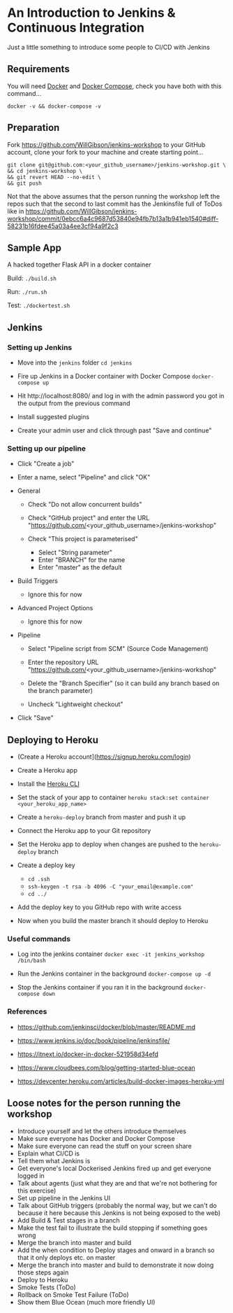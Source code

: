 # An Introduction to Jenkins & Continuous Integration

Just a little something to introduce some people to CI/CD with Jenkins

## Requirements

You will need [Docker](https://docs.docker.com/get-docker/) and [Docker Compose](https://docs.docker.com/compose/install/), check you have both with this command...

    docker -v && docker-compose -v 

## Preparation

Fork https://github.com/WillGibson/jenkins-workshop to your GitHub account, clone your fork to your machine and create starting point...

    git clone git@github.com:<your_github_username>/jenkins-workshop.git \
    && cd jenkins-workshop \
    && git revert HEAD --no-edit \
    && git push
    
Not that the above assumes that the person running the workshop left the repos such that the second to last commit has the Jenkinsfile full of ToDos like in https://github.com/WillGibson/jenkins-workshop/commit/0ebcc6a4c9687d53840e94fb7b13a1b941eb1540#diff-58231b16fdee45a03a4ee3cf94a9f2c3

## Sample App

A hacked together Flask API in a docker container

Build: `./build.sh`

Run: `./run.sh`

Test: `./dockertest.sh`

## Jenkins

### Setting up Jenkins

* Move into the `jenkins` folder `cd jenkins`

* Fire up Jenkins in a Docker container with Docker Compose `docker-compose up`

* Hit http://localhost:8080/ and log in with the admin password you got in the output from the previous command

* Install suggested plugins

* Create your admin user and click through past "Save and continue"

### Setting up our pipeline

* Click "Create a job"

* Enter a name, select "Pipeline" and click "OK"

* General

  * Check "Do not allow concurrent builds"

  * Check "GitHub project" and enter the URL "https://github.com/<your_github_username>/jenkins-workshop"
  
  * Check "This project is parameterised"
  
    * Select "String parameter"
    * Enter "BRANCH" for the name
    * Enter "master" as the default

* Build Triggers

  * Ignore this for now
  
* Advanced Project Options

  * Ignore this for now

* Pipeline

  * Select "Pipeline script from SCM" (Source Code Management)
  
  * Enter the repository URL "https://github.com/<your_github_username>/jenkins-workshop"
  
  * Delete the "Branch Specifier" (so it can build any branch based on the branch parameter)
  
  * Uncheck "Lightweight checkout"

* Click "Save"

## Deploying to Heroku

* (Create a Heroku account](https://signup.heroku.com/login)

* Create a Heroku app

* Install the [Heroku CLI](https://devcenter.heroku.com/articles/heroku-cli#download-and-install)

* Set the stack of your app to container `heroku stack:set container <your_heroku_app_name>`

* Create a `heroku-deploy` branch from master and push it up

* Connect the Heroku app to your Git repository

* Set the Heroku app to deploy when changes are pushed to the `heroku-deploy` branch

* Create a deploy key

  * `cd .ssh`
  * `ssh-keygen -t rsa -b 4096 -C "your_email@example.com"`
  * `cd ../`
  
* Add the deploy key to you GitHub repo with write access

* Now when you build the master branch it should deploy to Heroku

### Useful commands

* Log into the jenkins container `docker exec -it jenkins_workshop /bin/bash`

* Run the Jenkins container in the background `docker-compose up -d`

* Stop the Jenkins container if you ran it in the background `docker-compose down`

### References

* https://github.com/jenkinsci/docker/blob/master/README.md

* https://www.jenkins.io/doc/book/pipeline/jenkinsfile/

* https://itnext.io/docker-in-docker-521958d34efd

* https://www.cloudbees.com/blog/getting-started-blue-ocean

* https://devcenter.heroku.com/articles/build-docker-images-heroku-yml

## Loose notes for the person running the workshop

* Introduce yourself and let the others introduce themselves
* Make sure everyone has Docker and Docker Compose
* Make sure everyone can read the stuff on your screen share
* Explain what CI/CD is
* Tell them what Jenkins is
* Get everyone's local Dockerised Jenkins fired up and get everyone logged in
* Talk about agents (just what they are and that we're not bothering for this exercise)
* Set up pipeline in the Jenkins UI
* Talk about GitHub triggers (probably the normal way, but we can't do because it here because this Jenkins is not being exposed to the web)
* Add Build & Test stages in a branch
* Make the test fail to illustrate the build stopping if something goes wrong
* Merge the branch into master and build
* Add the when condition to Deploy stages and onward in a branch so that it only deploys etc. on master
* Merge the branch into master and build to demonstrate it now doing those steps again
* Deploy to Heroku
* Smoke Tests (ToDo)
* Rollback on Smoke Test Failure (ToDo)
* Show them Blue Ocean (much more friendly UI)
